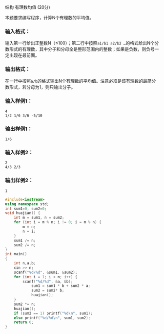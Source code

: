 结构 有理数均值 (20分)

本题要求编写程序，计算N个有理数的平均值。

### 输入格式：

输入第一行给出正整数N（≤100）；第二行中按照`a1/b1 a2/b2 …`的格式给出N个分数形式的有理数，其中分子和分母全是整形范围内的整数；如果是负数，则负号一定出现在最前面。

### 输出格式：

在一行中按照`a/b`的格式输出N个有理数的平均值。注意必须是该有理数的最简分数形式，若分母为1，则只输出分子。

### 输入样例1：

```in
4
1/2 1/6 3/6 -5/10
```

### 输出样例1：

```out
1/6
```

### 输入样例2：

```
2
4/3 2/3
```

### 输出样例2：

```
1
```



```c++
#include<iostream>
using namespace std;
int sum1=0, sum2=0;
void huajian() {
	int m = sum1, n = sum2;
	for (int i = m % n; i != 0; i = m % n) {
		m = n;
		n = i;
	}
	sum1 /= n;
	sum2 /= n;
}
int main()
{
	int n,a,b;
	cin >> n;
	scanf("%d/%d", &sum1, &sum2);
	for (int i = 1; i < n; i++) {
		scanf("%d/%d", &a, &b);
			sum1 = sum1 * b + sum2 * a;
			sum2 = sum2* b;
			huajian();
	}
	sum2 *= n;
	huajian();
	if (sum2 == 1) printf("%d\n", sum1);
	else printf("%d/%d\n", sum1, sum2);
	return 0;
}
```

